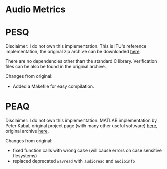 Audio Metrics
=============

PESQ
====

Disclaimer: I do not own this implementation. This is ITU's reference
implementation, the original zip archive can be downloaded
[here](http://www.itu.int/rec/T-REC-P.862/en). 

There are no dependencies other than the standard C library. Verification files
can be also be found in the original archive.

Changes from original:

- Added a Makefile for easy compilation. 

PEAQ
====

Disclaimer: I do not own this implementation. MATLAB implementation by Peter
Kabal, original project page (with many other useful software)
[here](http://www-mmsp.ece.mcgill.ca/Documents/Software/), original archive
[here](http://www-mmsp.ece.mcgill.ca/Documents/Downloads/PQevalAudio/PQevalAudio-v1r0.tar.gz).

Changes from original:
- fixed function calls with wrong case (will cause errors on case sensitive
  flesystems)
- replaced deprecated `wavread` with `audioread` and `audioinfo`
